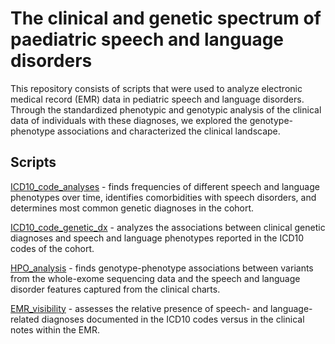 # The clinical and genetic spectrum of paediatric speech and language disorders #

This repository consists of scripts that were used to analyze electronic medical record (EMR) data in pediatric speech and language disorders. Through the standardized phenotypic and genotypic analysis of the clinical data of individuals with these diagnoses, we explored the genotype-phenotype associations and characterized the clinical landscape.

## Scripts ##

[ICD10_code_analyses](https://github.com/jmagielski/EMR_Speech/blob/main/ICD10_code_analyses) - finds frequencies of different speech and language phenotypes over time, identifies comorbidities with speech disorders, and determines most common genetic diagnoses in the cohort.

[ICD10_code_genetic_dx](https://github.research.chop.edu/magielskij/EMR_Speech/blob/main/ICD10__genetic_dx) - analyzes the associations between clinical genetic diagnoses and speech and language phenotypes reported in the ICD10 codes of the cohort.

[HPO_analysis](https://github.research.chop.edu/magielskij/EMR_Speech/blob/main/HPO_analysis) - finds genotype-phenotype associations between variants from the whole-exome sequencing data and the speech and language disorder features captured from the clinical charts.

[EMR_visibility](https://github.research.chop.edu/magielskij/EMR_Speech/blob/main/EMR_Visibility) - assesses the relative presence of speech- and language-related diagnoses documented in the ICD10 codes versus in the clinical notes within the EMR.
